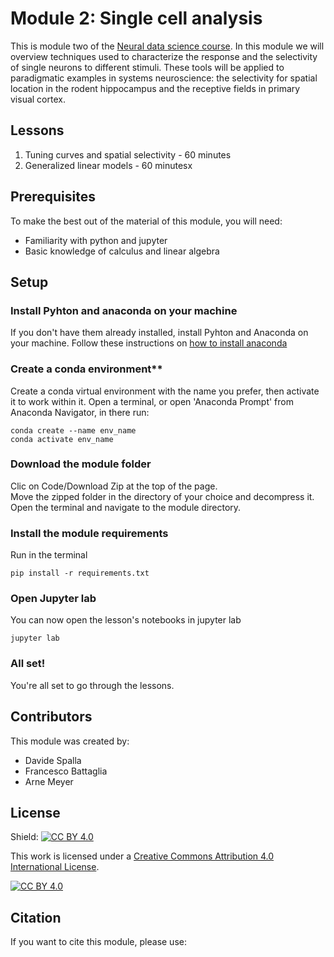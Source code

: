 # Module 2: Single cell analysis
This is module two of the [Neural data science course](https://neural-data-science-course.github.io/). In this module we will overview techniques used to characterize the response and the selectivity of single neurons to different stimuli.
These tools will be applied to paradigmatic examples in systems neuroscience: the selectivity for spatial location in the rodent hippocampus and the receptive fields in primary visual cortex.

## Lessons
01. Tuning curves and spatial selectivity - 60 minutes
02. Generalized linear models - 60 minutesx


## Prerequisites
To make the best out of the material of this module, you will need:  
* Familiarity with python and jupyter
* Basic knowledge of calculus and linear algebra

## Setup

### Install Pyhton and anaconda on your machine 
If you don't have them already installed, install Pyhton and Anaconda on your machine.
Follow these instructions on [how to install anaconda](https://docs.anaconda.com/anaconda/install/)

### Create a conda environment**
Create a conda virtual environment with the name you prefer, then activate it to work within it.
Open a terminal, or open 'Anaconda Prompt' from Anaconda Navigator, in there run:

```
conda create --name env_name
conda activate env_name
```


### Download the module folder
Clic on Code/Download Zip at the top of the page.  
Move the zipped folder in the directory of your choice and decompress it.  
Open the terminal and navigate to the module directory.

### Install the module requirements

Run in the terminal

```
pip install -r requirements.txt
```

### Open Jupyter lab
You can now open the lesson's notebooks in jupyter lab
```
jupyter lab
```

### All set!
You're all set to go through the lessons.

## Contributors
This module was created by:  
* Davide Spalla
* Francesco Battaglia 
* Arne Meyer

## License

Shield: [![CC BY 4.0][cc-by-shield]][cc-by]

This work is licensed under a
[Creative Commons Attribution 4.0 International License][cc-by].

[![CC BY 4.0][cc-by-image]][cc-by]

[cc-by]: http://creativecommons.org/licenses/by/4.0/
[cc-by-image]: https://i.creativecommons.org/l/by/4.0/88x31.png
[cc-by-shield]: https://img.shields.io/badge/License-CC%20BY%204.0-lightgrey.svg

## Citation
If you want to cite this module, please use:
